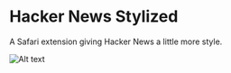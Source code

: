Hacker News Stylized
====================

A Safari extension giving Hacker News a little more style.

![Alt text](/mshick/hacker-news-stylized/master/screenshot.png?raw=true "Hacker News Stylized screenshot")
